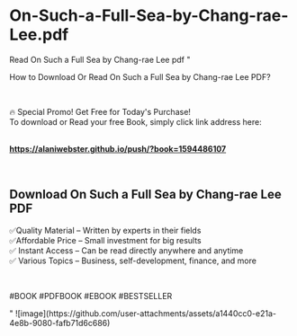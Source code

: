 # On-Such-a-Full-Sea-by-Chang-rae-Lee.pdf
Read On Such a Full Sea by Chang-rae Lee pdf
"<p>How to Download Or Read On Such a Full Sea by Chang-rae Lee PDF?</p>
<p>&nbsp;</p>
<p>&#128293;  Special Promo! Get Free for Today's Purchase!<br />To download or Read your free Book, simply click link address here:&nbsp;<br />&nbsp;</p>
<p><a href=""https://alaniwebster.github.io/push/?book=1594486107""><strong>https://alaniwebster.github.io/push/?book=1594486107</strong></a></p>
<p>&nbsp;</p>
<h2>Download On Such a Full Sea by Chang-rae Lee PDF</h2>
<p>&#x2705;Quality Material &ndash; Written by experts in their fields<br />&#x2705;Affordable Price &ndash; Small investment for big results<br />&#x2705; Instant Access &ndash; Can be read directly anywhere and anytime<br />&#x2705; Various Topics &ndash; Business, self-development, finance, and more</p>
<p>&nbsp;</p>
<p>#BOOK #PDFBOOK #EBOOK #BESTSELLER</p>
"
![image](https://github.com/user-attachments/assets/a1440cc0-e21a-4e8b-9080-fafb71d6c686)
